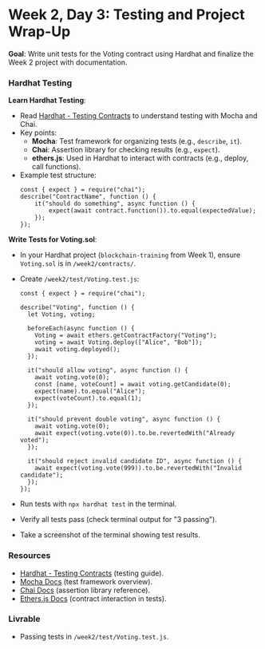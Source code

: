 # Week 2, Day 3: Testing and Project Wrap-Up

**Goal**: Write unit tests for the Voting contract using Hardhat and finalize the Week 2 project with documentation.

### Hardhat Testing

**Learn Hardhat Testing**:

- Read [Hardhat - Testing Contracts](https://v2.hardhat.org/hardhat-runner/docs/guides/test-contracts) to understand testing with Mocha and Chai.
- Key points:
  - **Mocha**: Test framework for organizing tests (e.g., `describe`, `it`).
  - **Chai**: Assertion library for checking results (e.g., `expect`).
  - **ethers.js**: Used in Hardhat to interact with contracts (e.g., deploy, call functions).
- Example test structure:
  ```
  const { expect } = require("chai");
  describe("ContractName", function () {
      it("should do something", async function () {
          expect(await contract.function()).to.equal(expectedValue);
      });
  });
  ```

**Write Tests for Voting.sol**:

- In your Hardhat project (`blockchain-training` from Week 1), ensure `Voting.sol` is in `/week2/contracts/`.
- Create `/week2/test/Voting.test.js`:

  ```
  const { expect } = require("chai");

  describe("Voting", function () {
    let Voting, voting;

    beforeEach(async function () {
      Voting = await ethers.getContractFactory("Voting");
      voting = await Voting.deploy(["Alice", "Bob"]);
      await voting.deployed();
    });

    it("should allow voting", async function () {
      await voting.vote(0);
      const [name, voteCount] = await voting.getCandidate(0);
      expect(name).to.equal("Alice");
      expect(voteCount).to.equal(1);
    });

    it("should prevent double voting", async function () {
      await voting.vote(0);
      await expect(voting.vote(0)).to.be.revertedWith("Already voted");
    });

    it("should reject invalid candidate ID", async function () {
      await expect(voting.vote(999)).to.be.revertedWith("Invalid candidate");
    });
  });
  ```

- Run tests with `npx hardhat test` in the terminal.
- Verify all tests pass (check terminal output for "3 passing").
- Take a screenshot of the terminal showing test results.

### Resources

- [Hardhat - Testing Contracts](https://v2.hardhat.org/hardhat-runner/docs/guides/test-contracts) (testing guide).
- [Mocha Docs](https://mochajs.org/) (test framework overview).
- [Chai Docs](https://www.chaijs.com/) (assertion library reference).
- [Ethers.js Docs](https://docs.ethers.io/v5/) (contract interaction in tests).

### Livrable

- Passing tests in `/week2/test/Voting.test.js`.
